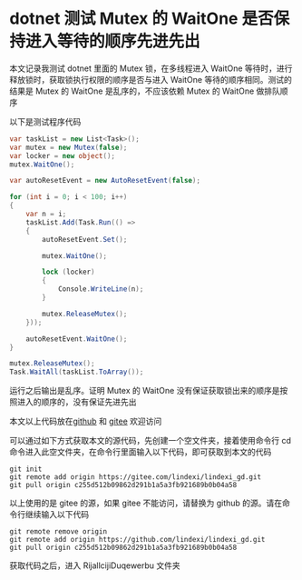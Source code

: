 # dotnet 测试 Mutex 的 WaitOne 是否保持进入等待的顺序先进先出

本文记录我测试 dotnet 里面的 Mutex 锁，在多线程进入 WaitOne 等待时，进行释放锁时，获取锁执行权限的顺序是否与进入 WaitOne 等待的顺序相同。测试的结果是 Mutex 的 WaitOne 是乱序的，不应该依赖 Mutex 的 WaitOne 做排队顺序

<!--more-->
<!-- 发布 -->
<!-- 博客 -->

以下是测试程序代码

```csharp
var taskList = new List<Task>();
var mutex = new Mutex(false);
var locker = new object();
mutex.WaitOne();

var autoResetEvent = new AutoResetEvent(false);

for (int i = 0; i < 100; i++)
{
    var n = i;
    taskList.Add(Task.Run(() =>
    {
        autoResetEvent.Set();

        mutex.WaitOne();

        lock (locker)
        {
            Console.WriteLine(n);
        }

        mutex.ReleaseMutex();
    }));

    autoResetEvent.WaitOne();
}

mutex.ReleaseMutex();
Task.WaitAll(taskList.ToArray());
```

运行之后输出是乱序。证明 Mutex 的 WaitOne 没有保证获取锁出来的顺序是按照进入的顺序的，没有保证先进先出

本文以上代码放在[github](https://github.com/lindexi/lindexi_gd/tree/c255d512b09862d291b1a5a3fb921689b0b04a58/RijallcijiDuqewerbu) 和 [gitee](https://gitee.com/lindexi/lindexi_gd/tree/c255d512b09862d291b1a5a3fb921689b0b04a58/RijallcijiDuqewerbu) 欢迎访问

可以通过如下方式获取本文的源代码，先创建一个空文件夹，接着使用命令行 cd 命令进入此空文件夹，在命令行里面输入以下代码，即可获取到本文的代码

```
git init
git remote add origin https://gitee.com/lindexi/lindexi_gd.git
git pull origin c255d512b09862d291b1a5a3fb921689b0b04a58
```

以上使用的是 gitee 的源，如果 gitee 不能访问，请替换为 github 的源。请在命令行继续输入以下代码

```
git remote remove origin
git remote add origin https://github.com/lindexi/lindexi_gd.git
git pull origin c255d512b09862d291b1a5a3fb921689b0b04a58
```

获取代码之后，进入 RijallcijiDuqewerbu 文件夹